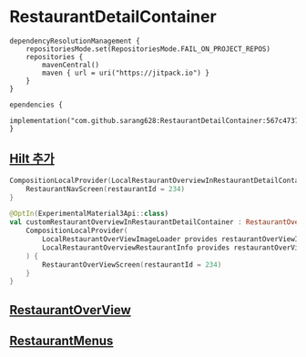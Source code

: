 # RestaurantDetailContainer

```
dependencyResolutionManagement {
    repositoriesMode.set(RepositoriesMode.FAIL_ON_PROJECT_REPOS)
    repositories {
        mavenCentral()
        maven { url = uri("https://jitpack.io") }
    }
}
```
```
ependencies {
    implementation("com.github.sarang628:RestaurantDetailContainer:567c4737a1")
}
```

## [Hilt 추가](https://github.com/sarang628/HiltTest?tab=readme-ov-file#for-torang)

```kotlin
CompositionLocalProvider(LocalRestaurantOverviewInRestaurantDetailContainer provides customRestaurantOverviewInRestaurantDetailContainer) {
    RestaurantNavScreen(restaurantId = 234)
}

@OptIn(ExperimentalMaterial3Api::class)
val customRestaurantOverviewInRestaurantDetailContainer : RestaurantOverviewInRestaurantDetailContainer = {
    CompositionLocalProvider(
        LocalRestaurantOverViewImageLoader provides restaurantOverViewImageLoader,
        LocalRestaurantOverviewRestaurantInfo provides restaurantOverViewRestaurantInfo,
    ) {
        RestaurantOverViewScreen(restaurantId = 234)
    }
}
```

## [RestaurantOverView](https://github.com/sarang628/RestaurantOverView)
## [RestaurantMenus](https://github.com/sarang628/RestaurantMenus)


